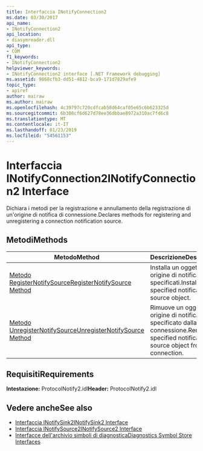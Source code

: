 ```yaml
---
title: Interfaccia INotifyConnection2
ms.date: 03/30/2017
api_name:
- INotifyConnection2
api_location:
- diasymreader.dll
api_type:
- COM
f1_keywords:
- INotifyConnection2
helpviewer_keywords:
- INotifyConnection2 interface [.NET Framework debugging]
ms.assetid: 9868cfb3-dd51-4812-bca9-171d7829afe9
topic_type:
- apiref
author: mairaw
ms.author: mairaw
ms.openlocfilehash: 4c39797c720cdfcab58d64caf05e65c6b623325d
ms.sourcegitcommit: 6b308cf6d627d78ee36dbbae8972a310ac7fd6c8
ms.translationtype: MT
ms.contentlocale: it-IT
ms.lasthandoff: 01/23/2019
ms.locfileid: "54561153"
---
```

# <a name="inotifyconnection2-interface"></a><span data-ttu-id="b41c0-102">Interfaccia INotifyConnection2</span><span class="sxs-lookup"><span data-stu-id="b41c0-102">INotifyConnection2 Interface</span></span>
<span data-ttu-id="b41c0-103">Dichiara i metodi per la registrazione e annullamento della registrazione di un'origine di notifica di connessione.</span><span class="sxs-lookup"><span data-stu-id="b41c0-103">Declares methods for registering and unregistering a connection notification source.</span></span>  
  
## <a name="methods"></a><span data-ttu-id="b41c0-104">Metodi</span><span class="sxs-lookup"><span data-stu-id="b41c0-104">Methods</span></span>  
  
|<span data-ttu-id="b41c0-105">Metodo</span><span class="sxs-lookup"><span data-stu-id="b41c0-105">Method</span></span>|<span data-ttu-id="b41c0-106">Descrizione</span><span class="sxs-lookup"><span data-stu-id="b41c0-106">Description</span></span>|  
|------------|-----------------|  
|[<span data-ttu-id="b41c0-107">Metodo RegisterNotifySource</span><span class="sxs-lookup"><span data-stu-id="b41c0-107">RegisterNotifySource Method</span></span>](../../../../docs/framework/unmanaged-api/diagnostics/inotifyconnection2-registernotifysource-method.md)|<span data-ttu-id="b41c0-108">Installa un oggetto di origine di notifica specificati.</span><span class="sxs-lookup"><span data-stu-id="b41c0-108">Installs a specified notification source object.</span></span>|  
|[<span data-ttu-id="b41c0-109">Metodo UnregisterNotifySource</span><span class="sxs-lookup"><span data-stu-id="b41c0-109">UnregisterNotifySource Method</span></span>](../../../../docs/framework/unmanaged-api/diagnostics/inotifyconnection2-unregisternotifysource-method.md)|<span data-ttu-id="b41c0-110">Rimuove un oggetto di origine di notifica specificato dalla connessione.</span><span class="sxs-lookup"><span data-stu-id="b41c0-110">Removes a specified notification source object from the connection.</span></span>|  
  
## <a name="requirements"></a><span data-ttu-id="b41c0-111">Requisiti</span><span class="sxs-lookup"><span data-stu-id="b41c0-111">Requirements</span></span>  
 <span data-ttu-id="b41c0-112">**Intestazione:** ProtocolNotify2.idl</span><span class="sxs-lookup"><span data-stu-id="b41c0-112">**Header:** ProtocolNotify2.idl</span></span>  
  
## <a name="see-also"></a><span data-ttu-id="b41c0-113">Vedere anche</span><span class="sxs-lookup"><span data-stu-id="b41c0-113">See also</span></span>
- [<span data-ttu-id="b41c0-114">Interfaccia INotifySink2</span><span class="sxs-lookup"><span data-stu-id="b41c0-114">INotifySink2 Interface</span></span>](../../../../docs/framework/unmanaged-api/diagnostics/inotifysink2-interface.md)
- [<span data-ttu-id="b41c0-115">Interfaccia INotifySource2</span><span class="sxs-lookup"><span data-stu-id="b41c0-115">INotifySource2 Interface</span></span>](../../../../docs/framework/unmanaged-api/diagnostics/inotifysource2-interface.md)
- [<span data-ttu-id="b41c0-116">Interfacce dell'archivio simboli di diagnostica</span><span class="sxs-lookup"><span data-stu-id="b41c0-116">Diagnostics Symbol Store Interfaces</span></span>](../../../../docs/framework/unmanaged-api/diagnostics/diagnostics-symbol-store-interfaces.md)
